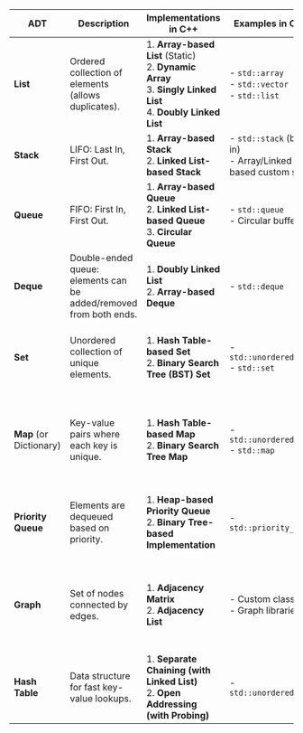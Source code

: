 | **ADT**            | **Description**                                          | **Implementations in C++**                                  | **Examples in Code**                  | **Common Operations** |
|--------------------|----------------------------------------------------------|------------------------------------------------------------|---------------------------------------|-----------------------|
| **List**           | Ordered collection of elements (allows duplicates).      | 1. **Array-based List** (Static) <br> 2. **Dynamic Array** <br> 3. **Singly Linked List** <br> 4. **Doubly Linked List** | - `std::array` <br> - `std::vector` <br> - `std::list` | - Insert <br> - Delete <br> - Access by index <br> - Traverse <br> - Search |
| **Stack**          | LIFO: Last In, First Out.                                | 1. **Array-based Stack** <br> 2. **Linked List-based Stack** | - `std::stack` (built-in) <br> - Array/Linked List-based custom stack | - Push <br> - Pop <br> - Peek/Top <br> - Check if empty |
| **Queue**          | FIFO: First In, First Out.                               | 1. **Array-based Queue** <br> 2. **Linked List-based Queue** <br> 3. **Circular Queue** | - `std::queue` <br> - Circular buffer | - Enqueue <br> - Dequeue <br> - Peek/Front <br> - Check if empty |
| **Deque**          | Double-ended queue: elements can be added/removed from both ends. | 1. **Doubly Linked List** <br> 2. **Array-based Deque** | - `std::deque` | - Push front/back <br> - Pop front/back <br> - Peek front/back <br> - Check if empty |
| **Set**            | Unordered collection of unique elements.                 | 1. **Hash Table-based Set** <br> 2. **Binary Search Tree (BST) Set** | - `std::unordered_set` <br> - `std::set` | - Insert <br> - Delete <br> - Search <br> - Union <br> - Intersection <br> - Difference |
| **Map** (or Dictionary) | Key-value pairs where each key is unique.            | 1. **Hash Table-based Map** <br> 2. **Binary Search Tree Map** | - `std::unordered_map` <br> - `std::map` | - Insert (key-value pair) <br> - Delete (key-value pair) <br> - Search by key <br> - Access by key <br> - Iterate over key-value pairs |
| **Priority Queue** | Elements are dequeued based on priority.                 | 1. **Heap-based Priority Queue** <br> 2. **Binary Tree-based Implementation** | - `std::priority_queue` | - Insert <br> - Extract Max/Min <br> - Peek Max/Min <br> - Increase/Decrease priority |
| **Graph**          | Set of nodes connected by edges.                         | 1. **Adjacency Matrix** <br> 2. **Adjacency List** | - Custom classes <br> - Graph libraries | - Add vertex <br> - Add edge <br> - Remove vertex/edge <br> - Traverse (BFS/DFS) <br> - Search <br> - Shortest path |
| **Hash Table**     | Data structure for fast key-value lookups.               | 1. **Separate Chaining (with Linked List)** <br> 2. **Open Addressing (with Probing)** | - `std::unordered_map` | - Insert (key-value pair) <br> - Delete <br> - Search by key <br> - Handle collisions |
